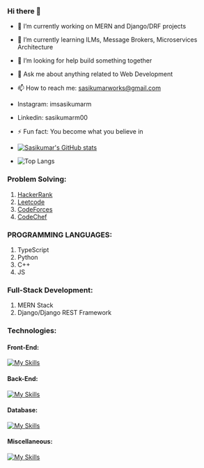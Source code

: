 ### Hi there 👋

- 🔭 I’m currently working on MERN and Django/DRF projects
- 🌱 I’m currently learning lLMs, Message Brokers, Microservices Architecture
- 🤔 I’m looking for help build something together
- 💬 Ask me about anything related to Web Development
- 📫 How to reach me: sasikumarworks@gmail.com
-    Instagram: imsasikumarm
-    Linkedin:  sasikumarm00
- ⚡ Fun fact: You become what you believe in

- [![Sasikumar's GitHub stats](https://github-readme-stats.vercel.app/api?username=sasikumar00)](https://github.com/sasikumar00/github-readme-stats)
- ![Top Langs](https://github-readme-stats.vercel.app/api/top-langs/?username=sasikumar00&langs_count=8)

### Problem Solving:
1) [HackerRank](https://www.hackerrank.com/profile/sasikumarworks)
2) [Leetcode](https://leetcode.com/u/Sasikumar_M/)
3) [CodeForces](https://codeforces.com/profile/sasikumar_m)
4) [CodeChef](https://www.codechef.com/users/sasikumar00)

### PROGRAMMING LANGUAGES:
1) TypeScript
2) Python
3) C++
4) JS

### Full-Stack Development:
1) MERN Stack
2) Django/Django REST Framework

### Technologies:
#### Front-End:
[![My Skills](https://skillicons.dev/icons?i=figma,html,css,js,react,tailwindcss)](https://skillicons.dev)

#### Back-End:
[![My Skills](https://skillicons.dev/icons?i=nodejs,expressjs,python,django,flask,firebase)](https://skillicons.dev)

#### Database:
[![My Skills](https://skillicons.dev/icons?i=mongodb,mysql,sqlite)](https://skillicons.dev)

#### Miscellaneous:
[![My Skills](https://skillicons.dev/icons?i=bootstrap,dart,docker,firebase,git,postman,pug,vercel,vscode,redis,aws,linux,github,bitbucket)](https://skillicons.dev)
